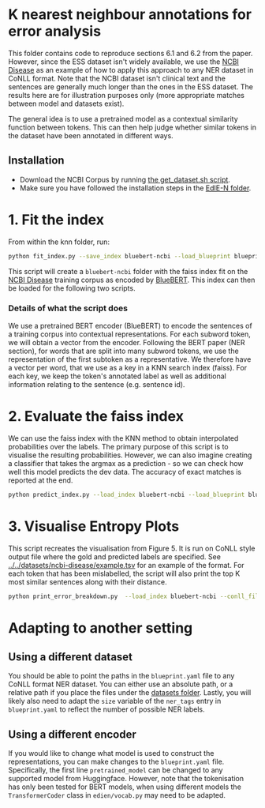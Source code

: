# K nearest neighbour annotations for error analysis

This folder contains code to reproduce sections 6.1 and 6.2 from the paper.
However, since the ESS dataset isn't widely available, we use the [NCBI Disease](http://www.ncbi.nlm.nih.gov/CBBresearch/Dogan/DISEASE/)
as an example of how to apply this approach to any NER dataset in CoNLL format.
Note that the NCBI dataset isn't clinical text and the sentences are generally much longer than the ones in the ESS dataset.
The results here are for illustration purposes only (more appropriate matches between model and datasets exist).

The general idea is to use a pretrained model as a contextual similarity function between tokens.
This can then help judge whether similar tokens in the dataset have been annotated in different ways.

## Installation

* Download the NCBI Corpus by running [the get_dataset.sh script](../../datasets/ncbi-disease/get_dataset.sh).
* Make sure you have followed the installation steps in the [EdIE-N folder](../../EdIE-N/README.md).

# 1. Fit the index

From within the knn folder, run:

```bash
python fit_index.py --save_index bluebert-ncbi --load_blueprint blueprint.yaml
```

This script will create a `bluebert-ncbi` folder with the faiss index fit
on the [NCBI Disease](http://www.ncbi.nlm.nih.gov/CBBresearch/Dogan/DISEASE/) training corpus as encoded by [BlueBERT](https://github.com/ncbi-nlp/bluebert).  This index can then be loaded for the following two scripts.

### Details of what the script does
We use a pretrained BERT encoder (BlueBERT) to encode the sentences of a training corpus into contextual representations.
For each subword token, we will obtain a vector from the encoder.
Following the BERT paper (NER section), for words that are split into many subword tokens, we use the representation of the first subtoken as a representative.
We therefore have a vector per word, that we use as a key in a KNN search index (faiss).
For each key, we keep the token's annotated label as well as additional information relating to the sentence (e.g. sentence id). 

# 2. Evaluate the faiss index

We can use the faiss index with the KNN method to obtain interpolated probabilities over the labels.
The primary purpose of this script is to visualise the resulting probabilities.
However, we can also imagine creating a classifier that takes the argmax as a prediction - so we can check how well this model predicts the dev data. The accuracy of exact matches is reported at the end.

```bash
python predict_index.py --load_index bluebert-ncbi --load_blueprint blueprint.yaml
```

# 3. Visualise Entropy Plots

This script recreates the visualisation from Figure 5.
It is run on CoNLL style output file where the gold and predicted labels are specified.
See [../../datasets/ncbi-disease/example.tsv](../../datasets/ncbi-disease/example.tsv) for an example of the format.
For each token that has been mislabelled, the script will also print the top K most similar sentences along with their distance.

```bash
python print_error_breakdown.py  --load_index bluebert-ncbi --conll_file ../../datasets/ncbi-disease/example.tsv --load_blueprint blueprint.yaml
```

# Adapting to another setting
## Using a different dataset

You should be able to point the paths in the `blueprint.yaml` file to any CoNLL format NER dataset.
You can either use an absolute path, or a relative path if you place the files under the [datasets folder](../../datasets).
Lastly, you will likely also need to adapt the `size` variable of the `ner_tags` entry in `blueprint.yaml` to reflect the number of possible NER labels.

## Using a different encoder

If you would like to change what model is used to construct the representations, you can make changes to the `blueprint.yaml` file.
Specifically, the first line `pretrained_model` can be changed to any supported model from Huggingface.
However, note that the tokenisation has only been tested for BERT models, when using different models the `TransformerCoder` class in `edien/vocab.py` may need to be adapted.
